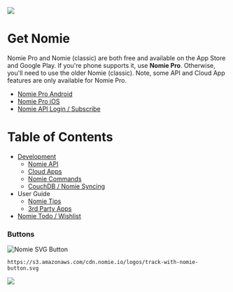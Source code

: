 ![](http://cdn.nomie.io.s3.amazonaws.com/logos/2.0/nomie-logo-horizontal.png)

# Get Nomie

Nomie Pro and Nomie (classic) are both free and available on the App Store and Google Play.
If you're phone supports it, use **Nomie Pro**. Otherwise, you'll need to use the older Nomie (classic). Note, some API and Cloud App features are only available for Nomie Pro.

- [Nomie Pro Android](https://play.google.com/store/apps/details?id=io.nomie.pro&hl=en)
- [Nomie Pro iOS](https://itunes.apple.com/us/app/nomie-pro/id1190618299?mt=8)
- [Nomie API Login / Subscribe](https://connect.nomie.io)

# Table of Contents

* [Development](development/Introduction.md)
	* [Nomie API](development/nomie-api.md)
	* [Cloud Apps](development/cloud-apps.md)
	* [Nomie Commands](development/nomie-commands.md)
	* [CouchDB / Nomie Syncing](development/couchdb-setup.md)
* User Guide
	* [Nomie Tips](user-guide/nomie-tips.md)
	* [3rd Party Apps](user-guide/3rd-party-cloudapps.md)
* [Nomie Todo / Wishlist](todo.md)


### Buttons

![Nomie SVG Button](https://s3.amazonaws.com/cdn.nomie.io/logos/track-with-nomie-button.svg)

 ``https://s3.amazonaws.com/cdn.nomie.io/logos/track-with-nomie-button.svg``



![](http://cdn.nomie.io.s3.amazonaws.com/logos/2.0/nomie-logo-horizontal.png)
